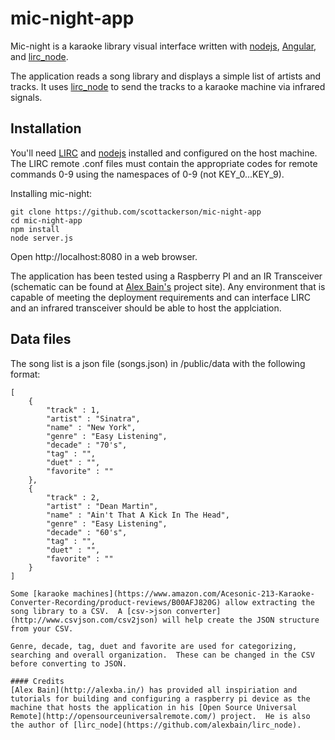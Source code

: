 mic-night-app
=============

Mic-night is a karaoke library visual interface written with [nodejs](http://nodejs.org), [Angular](https://angularjs.org), and [lirc_node](https://github.com/alexbain/lirc_node).

The application reads a song library and displays a simple list of artists and tracks.  It uses [lirc_node](https://github.com/alexbain/lirc_node) to send the tracks to a karaoke machine via infrared signals.

## Installation

You'll need [LIRC](http://lirc.org) and [nodejs](http://nodejs.org) installed and configured on the host machine.  The LIRC remote .conf files must contain the appropriate codes for remote commands 0-9 using the namespaces of 0-9 (not KEY_0...KEY_9).

Installing mic-night:

	git clone https://github.com/scottackerson/mic-night-app
	cd mic-night-app
	npm install
	node server.js

Open http://localhost:8080 in a web browser.  

The application has been tested using a Raspberry PI and an IR Transceiver (schematic can be found at [Alex Bain's](http://alexba.in/blog/2013/03/09/raspberrypi-ir-schematic-for-lirc/) project site). Any environment that is capable of meeting the deployment requirements and can  interface LIRC and an infrared transceiver should be able to host the applciation.

## Data files
The song list is a json file (songs.json) in /public/data with the following format:
```
[
	{ 
		"track" : 1, 
		"artist" : "Sinatra", 
		"name" : "New York", 
		"genre" : "Easy Listening",
		"decade" : "70's",
		"tag" : "",
		"duet" : "",
		"favorite" : ""	
	},
	{  
		"track" : 2, 
		"artist" : "Dean Martin", 
		"name" : "Ain't That A Kick In The Head",
		"genre" : "Easy Listening",
		"decade" : "60's",
		"tag" : "",
		"duet" : "",
		"favorite" : ""
	}
]

Some [karaoke machines](https://www.amazon.com/Acesonic-213-Karaoke-Converter-Recording/product-reviews/B00AFJ820G) allow extracting the song library to a CSV.  A [csv->json converter](http://www.csvjson.com/csv2json) will help create the JSON structure from your CSV.

Genre, decade, tag, duet and favorite are used for categorizing, searching and overall organization.  These can be changed in the CSV before converting to JSON.

#### Credits
[Alex Bain](http://alexba.in/) has provided all inspiriation and tutorials for building and configuring a raspberry pi device as the machine that hosts the application in his [Open Source Universal Remote](http://opensourceuniversalremote.com/) project.  He is also the author of [lirc_node](https://github.com/alexbain/lirc_node).  
